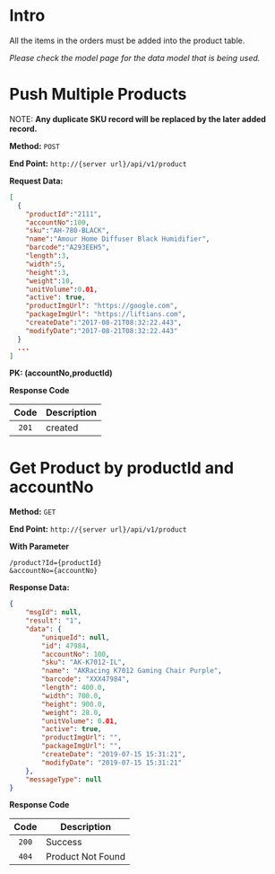 # Intro

All the items in the orders must be added into the product table.

*Please check the model page for the data model that is being used.*

# Push Multiple Products

NOTE: **Any duplicate SKU record will be replaced by the later added record.**

**Method:** `POST`

**End Point:** `http://{server url}/api/v1/product`

**Request Data:**
```json
[
  {
    "productId":"2111",
    "accountNo":100,
    "sku":"AH-780-BLACK",
    "name":"Amour Home Diffuser Black Humidifier",
    "barcode":"A293EEH5",
    "length":3,
    "width":5,
    "height":3,
    "weight":10,
    "unitVolume":0.01,
    "active": true,
    "productImgUrl": "https://google.com",
    "packageImgUrl": "https://liftians.com",
    "createDate":"2017-08-21T08:32:22.443",
    "modifyDate":"2017-08-21T08:32:22.443"
  }
  ...
]
```

**PK: (accountNo,productId)**

**Response Code**

|   Code  | Description   |
| :-----: | ------------- |
| `201`   | created       |


# Get Product by productId and accountNo

**Method:** `GET`

**End Point:** `http://{server url}/api/v1/product`

**With Parameter**

```
/product?Id={productId}
&accountNo={accountNo}
```

**Response Data:**
```json
{
    "msgId": null,
    "result": "1",
    "data": {
        "uniqueId": null,
        "id": 47984,
        "accountNo": 100,
        "sku": "AK-K7012-IL",
        "name": "AKRacing K7012 Gaming Chair Purple",
        "barcode": "XXX47984",
        "length": 400.0,
        "width": 700.0,
        "height": 900.0,
        "weight": 28.0,
        "unitVolume": 0.01,
        "active": true,
        "productImgUrl": "",
        "packageImgUrl": "",
        "createDate": "2019-07-15 15:31:21",
        "modifyDate": "2019-07-15 15:31:21"
    },
    "messageType": null
}
```
**Response Code**

|   Code  | Description   |
| :-----: | ------------- |
| `200`   | Success       |
| `404`   | Product Not Found |
